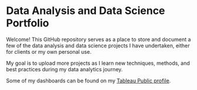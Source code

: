 # **Data Analysis and Data Science Portfolio**

Welcome! This GitHub repository serves as a place to store and document a few of the data analysis and data science projects I have undertaken, either for clients or my own personal use. 

My goal is to upload more projects as I learn new techniques, methods, and best practices during my data analytics journey. 

Some of my dashboards can be found on my [Tableau Public profile](https://public.tableau.com/app/profile/ken.chin).
